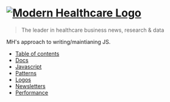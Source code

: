 # [![Modern Healthcare Logo](http://www.modernhealthcare.com/images/mh-logo.gif 'Modern Healthcare Logo')](http://modernhealthcare.github.io)

> The leader in healthcare business news, research & data

MH's approach to writing/maintianing JS.

- [Table of contents](http://modernhealthcare.github.io)
- [Docs](http://modernhealthcare.github.io/mh-docs/dist)
- [Javascript](http://modernhealthcare.github.io/mh-javascript/dist)
- [Patterns](http://modernhealthcare.github.io/mh-patterns/dist)
- [Logos](https://github.com/modernhealthcare/mh-logo/tree/master)
- [Newsletters](https://github.com/modernhealthcare/mh-newsletter)
- [Performance](http://modernhealthcare.github.io/mh-performance/dist)
